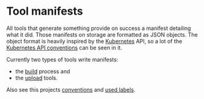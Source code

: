 # Tool manifests

All tools that generate something provide on success a manifest detailing what it did.
Those manifests on storage are formatted as JSON objects.
The object format is heavily inspired by the [Kubernetes](https://kubernetes.io/) API,
so a lot of the [Kubernetes API conventions](https://github.com/kubernetes/community/blob/master/contributors/devel/sig-architecture/api-conventions.md)
can be seen in it.

Currently two types of tools write manifests:
* the [build](build.md) process and
* the [upload](upload.md) tools.

Also see this projects [conventions](conventions.md) and [used labels](labels.md).
